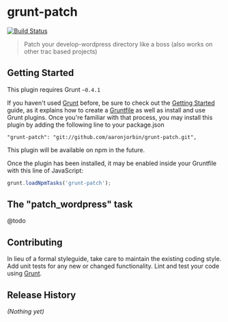 # grunt-patch

[![Build Status](https://travis-ci.org/aaronjorbin/grunt-patch.png?branch=master)](https://travis-ci.org/aaronjorbin/grunt-patch)

> Patch your develop-wordpress directory like a boss (also works on other trac based projects)

## Getting Started
This plugin requires Grunt `~0.4.1`

If you haven't used [Grunt](http://gruntjs.com/) before, be sure to check out the [Getting Started](http://gruntjs.com/getting-started) guide, as it explains how to create a [Gruntfile](http://gruntjs.com/sample-gruntfile) as well as install and use Grunt plugins. Once you're familiar with that process, you may install this plugin by adding the following line to your package.json

```
"grunt-patch": "git://github.com/aaronjorbin/grunt-patch.git", 
```

This plugin will be available on npm in the future.

Once the plugin has been installed, it may be enabled inside your Gruntfile with this line of JavaScript:

```js
grunt.loadNpmTasks('grunt-patch');
```

## The "patch_wordpress" task

@todo

## Contributing
In lieu of a formal styleguide, take care to maintain the existing coding style. Add unit tests for any new or changed functionality. Lint and test your code using [Grunt](http://gruntjs.com/).

## Release History
_(Nothing yet)_
